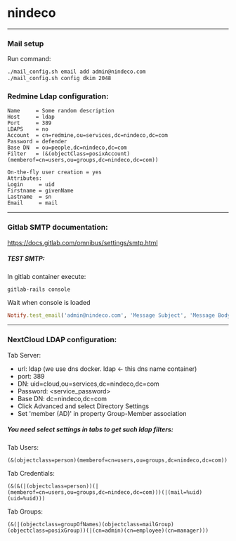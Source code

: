 # nindeco
---
### Mail setup
Run command:
```sh
./mail_config.sh email add admin@nindeco.com
./mail_config.sh config dkim 2048
```

### Redmine Ldap configuration:

    Name     = Some random description
    Host     = ldap
    Port     = 389
    LDAPS    = no
    Account  = cn=redmine,ou=services,dc=nindeco,dc=com
    Password = defender
    Base DN  = ou=people,dc=nindeco,dc=com  
    Filter   = (&(objectClass=posixAccount)(memberof=cn=users,ou=groups,dc=nindeco,dc=com))

    On-the-fly user creation = yes
    Attributes:
    Login     = uid
    Firstname = givenName
    Lastname  = sn
    Email     = mail

---
### Gitlab SMTP documentation: 
https://docs.gitlab.com/omnibus/settings/smtp.html

##### TEST SMTP:  
In gitlab container execute:
```shell
gitlab-rails console
```
Wait when console is loaded
```rb
Notify.test_email('admin@nindeco.com', 'Message Subject', 'Message Body').deliver_now
```

---
### NextCloud LDAP configuration:
Tab Server:  
- url: ldap (we use dns docker. ldap <- this dns name container)   
- port: 389  
- DN: uid=cloud,ou=services,dc=nindeco,dc=com  
- Password: \<service_password\>  
- Base DN: dc=nindeco,dc=com
- Click Advanced and select Directory Settings
- Set 'member (AD)' in property Group-Member association

##### You need select settings in tabs to get such ldap filters:

Tab Users:
```ldif
(&(objectclass=person)(memberof=cn=users,ou=groups,dc=nindeco,dc=com))
```
Tab Credentials:
```ldif
(&(&(|(objectclass=person))(|(memberof=cn=users,ou=groups,dc=nindeco,dc=com)))(|(mail=%uid)(uid=%uid)))
```
Tab Groups:
```ldif
(&(|(objectclass=groupOfNames)(objectclass=mailGroup)(objectclass=posixGroup))(|(cn=admin)(cn=employee)(cn=manager)))
```

